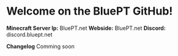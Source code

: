 
# Welcome on the BluePT GitHub!

**Minecraft Server Ip:** BluePT.net
**Webside:** BluePT.net
**Discord:** discord.bluept.net

**Changelog**
Comming soon
